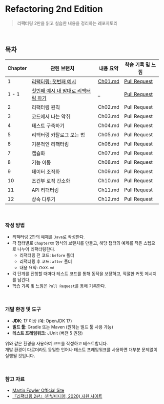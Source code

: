 # Refactoring 2nd Edition

> 리팩터링 2판을 읽고 실습한 내용을 정리하는 레포지토리

<br/>

## 목차

| Chapter | 관련 브랜치                                                                                         | 내용 요약                                                                                                                                | 학습 기록 및 느낌                                                                   |
|---------|------------------------------------------------------------------------------------------------|--------------------------------------------------------------------------------------------------------------------------------------|------------------------------------------------------------------------------|
| 1       | [리팩터링: 첫번째 예시](https://github.com/junpakPark/refactoring-2nd-edition/tree/chapter01)           | [Ch01.md](https://github.com/junpakPark/refactoring-2nd-edition/blob/chapter01/src/main/java/me/junpak/refactoring/chapter1/Ch01.md) | [Pull Request](https://github.com/junpakPark/refactoring-2nd-edition/pull/1) |
| 1 - 1   | [첫번째 예시 내 맘대로 리팩터링 하기](https://github.com/junpakPark/refactoring-2nd-edition/tree/chapter01-1) | _                                                                                                                                    | [Pull Request](https://github.com/junpakPark/refactoring-2nd-edition/pull/2) |
| 2       | 리팩터링 원칙                                                                                        | Ch02.md                                                                                                                              | Pull Request                                                                 |
| 3       | 코드에서 나는 악취                                                                                     | Ch03.md                                                                                                                              | Pull Request                                                                 |
| 4       | 테스트 구축하기                                                                                       | Ch04.md                                                                                                                              | Pull Request                                                                 |
| 5       | 리팩터링 카탈로그 보는 법                                                                                 | Ch05.md                                                                                                                              | Pull Request                                                                 |
| 6       | 기본적인 리팩터링                                                                                      | Ch06.md                                                                                                                              | Pull Request                                                                 |
| 7       | 캡슐화                                                                                            | Ch07.md                                                                                                                              | Pull Request                                                                 |
| 8       | 기능 이동                                                                                          | Ch08.md                                                                                                                              | Pull Request                                                                 |
| 9       | 데이터 조직화                                                                                        | Ch09.md                                                                                                                              | Pull Request                                                                 |
| 10      | 조건부 로직 간소화                                                                                     | Ch10.md                                                                                                                              | Pull Request                                                                 |
| 11      | API 리팩터링                                                                                       | Ch11.md                                                                                                                              | Pull Request                                                                 |
| 12      | 상속 다루기                                                                                         | Ch12.md                                                                                                                              | Pull Request                                                                 |

<br/>

### 작성 방법

- 리팩터링 2판의 예제를 `Java`로 작성한다.
- 각 챕터별로 `ChapterXX` 형식의 브랜치를 만들고, 해당 챕터의 예제를 작은 스텝으로 나누어 리팩터링한다.
    - 리팩터링 전 코드: `before` 폴더
    - 리팩터링 후 코드: `after` 폴더
    - 내용 요약: `ChXX.md`
- 각 단계를 진행할 때마다 테스트 코드를 통해 동작을 보장하고, 적절한 커밋 메시지를 남긴다.
- 학습 기록 및 느낌은 `Pull Request`를 통해 기록한다.

<br/>

### 개발 환경 및 도구

- **JDK**: 17 이상 (예: OpenJDK 17)
- **빌드 툴**: Gradle 또는 Maven (원하는 빌드 툴 사용 가능)
- **테스트 프레임워크**: JUnit (버전 5 권장)

위와 같은 환경을 사용하여 코드를 작성하고 테스트합니다.  
개발 환경이 다르더라도 동일한 언어나 테스트 프레임워크를 사용하면 대부분 문제없이 실행될 것입니다.

<br/>

### 참고 자료

- [Martin Fowler Official Site](https://martinfowler.com/)
- [『리팩터링 2판』(한빛미디어, 2020) 지원 사이트](https://github.com/WegraLee/Refactoring)
